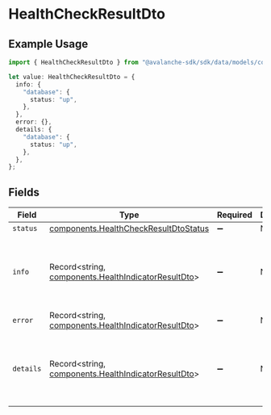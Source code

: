 # HealthCheckResultDto

## Example Usage

```typescript
import { HealthCheckResultDto } from "@avalanche-sdk/sdk/data/models/components";

let value: HealthCheckResultDto = {
  info: {
    "database": {
      status: "up",
    },
  },
  error: {},
  details: {
    "database": {
      status: "up",
    },
  },
};
```

## Fields

| Field                                                                                                      | Type                                                                                                       | Required                                                                                                   | Description                                                                                                | Example                                                                                                    |
| ---------------------------------------------------------------------------------------------------------- | ---------------------------------------------------------------------------------------------------------- | ---------------------------------------------------------------------------------------------------------- | ---------------------------------------------------------------------------------------------------------- | ---------------------------------------------------------------------------------------------------------- |
| `status`                                                                                                   | [components.HealthCheckResultDtoStatus](../../models/components/healthcheckresultdtostatus.md)             | :heavy_minus_sign:                                                                                         | N/A                                                                                                        |                                                                                                            |
| `info`                                                                                                     | Record<string, [components.HealthIndicatorResultDto](../../models/components/healthindicatorresultdto.md)> | :heavy_minus_sign:                                                                                         | N/A                                                                                                        | {<br/>"database": {<br/>"status": "up"<br/>}<br/>}                                                         |
| `error`                                                                                                    | Record<string, [components.HealthIndicatorResultDto](../../models/components/healthindicatorresultdto.md)> | :heavy_minus_sign:                                                                                         | N/A                                                                                                        | {}                                                                                                         |
| `details`                                                                                                  | Record<string, [components.HealthIndicatorResultDto](../../models/components/healthindicatorresultdto.md)> | :heavy_minus_sign:                                                                                         | N/A                                                                                                        | {<br/>"database": {<br/>"status": "up"<br/>}<br/>}                                                         |